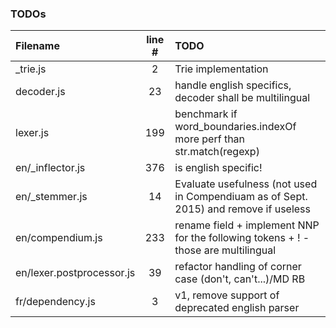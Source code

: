 ### TODOs
| Filename | line # | TODO
|:------|:------:|:------
| _trie.js | 2 | Trie implementation
| decoder.js | 23 | handle english specifics, decoder shall be multilingual
| lexer.js | 199 | benchmark if word_boundaries.indexOf more perf than str.match(regexp)
| en/_inflector.js | 376 | is english specific!
| en/_stemmer.js | 14 | Evaluate usefulness (not used in Compendiuam as of Sept. 2015) and remove if useless
| en/compendium.js | 233 | rename field + implement NNP for the following tokens + ! - those are multilingual
| en/lexer.postprocessor.js | 39 | refactor handling of corner case (don't, can\'t...)/MD RB
| fr/dependency.js | 3 | v1, remove support of deprecated english parser